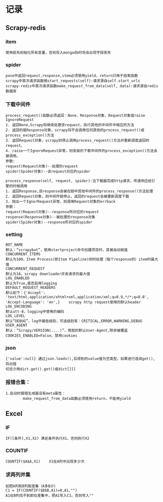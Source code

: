 # 记录

## Scrapy-redis

### item
	使用前先初始化所有变量，否则存入mongodb时将会出现字段丢失

### spider
	pase中返回request,response,item必须使用yield，return只用于结束函数
	scrapy中首次请求函数微start_requests(self):请求源自self.start_urls
	scrapy-redis中首次请求函数make_request_from_data(self, data):请求源自redis数据库
### 下载中间件
	process_request()函数必须返回：None，Response对象，Request对象或raise IgnoreRequest
	1. 返回None,Scrapy将继续处理该request，执行其他的中间件中相应的方法
	2. 返回的是Response对象，scrapy将不会调用任何其他的process_request()或process_exception()方法
	3. 返回Request对象，scrapy则停止调用process_request()方法并重新调度返回的request。
	4. raise一个IgnoreRequest异常，则安装的下载中间件的process_exception()方法会被调用。
	参数:
	request(Request对象)--处理的request
	spider(Spider对象)--该request对应的spider
	
	process_response(self, request, spider):当下载器完成http请求，传递响应给引擎的时候调用
	1. 返回Response,该response会被在链中其他中间件的process_response()方法处理
	2. 返回Request对象，则中间件链停止，返回的request会被重新调度下载
	3. 抛出一个IgnorRequest异常，则调用Request对象的errback
	参数：
	request(Request对象)--response所对应的request
	response(Response对象)--被处理的response对象
	spider(Spider对象)--response所对应的spider
### setting
	BOT_NAME
	默认：“scrapybot”，使用startproject命令创建项目时，其被自动赋值
	CONCURRENT_ITEMS
	默认为100，Item Process(即Item Pipeline)同时处理（每个response的）item时最大值
	CONCURRENT_REQUEST
	默认为16，scrapy downloader并发请求的最大值
	LOG_ENABLED
	默认为True,是否启用logging
	DEFAULT_REQUEST_HEADERS
	默认如下：{'Accept': 'text/html,application/xhtml+xml,application/xml;q=0.9,*/*;q=0.8', 				'Accept-Language': 'en',}    scrapy http request使用的默认header
	LOG_ENCODING
	默认utt-8，logging中使用的编码
	LOG_LEVEL
	默认“DEBUG”，log中最低级别，可选级别有：CRITICAL,ERROR,WARNING,DEBUG
	USER_AGENT
	默认：“Scrapy/VERSION(....)”，爬取的默认User-Agent,除非被覆盖
	COOKIES_ENABLED=False，禁用cookies
### json
	{'value':null} 通过json.loads(),后得到的value值为空类型，如果进行连续get(),将出错
	切忌少用dict.get().get()或dict[][]
### 报错合集：
	1.启动时报错生成器没有meta属性：
			make_request_from_data函数必须使用return，不能用yield

## Excel
### IF
	IF([条件],X1,X2) 满足条件执行X1，否则执行X2


### COUNTIF
	COUNTIF($A$A,X1)	X1在A列中出现多少次


### 求两列并集
	如把A列和B列取差集（A多B少）
	C1 = IF(COUNTIF($B$B,A1)=0,A1,"")
	A1在B列找不到即在差集中，把A1写入C1，否则写入""


